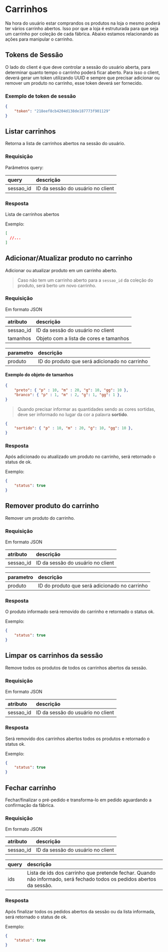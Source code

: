 # Carrinhos

Na hora do usuário estar comprandos os produtos na loja o mesmo poderá ter vários carrinho abertos. Isso por que a loja é estruturada para que seja um carrinho por coleção de cada fábrica.
Abaixo estamos relacionando as ações para manipular o carrinho.

## Tokens de Sessão

O lado do client é que deve controlar a sessão do usuário aberta, para determinar quanto tempo o carrinho poderá ficar aberto. Para isso o client, deverá gerar um token utilizando UUID e sempre que precisar adicionar ou remover um produto no carrinho, esse token deverá ser fornecido.

### Exemplo de token de sessão

```json
{
    "token": "218eef8cb4204d138de187773f901129"
}
```

## Listar carrinhos

<api method="get" uri="/carrinhos" />

Retorna a lista de carrinhos abertos na sessão do usuário.

### Requisição

Parâmetros query:

| query     | descrição                                                     |
|:----------|:--------------------------------------------------------------|
| sessao_id | ID da sessão do usuário no client <Badge text="obrigatório"/> |

### Resposta

Lista de carrinhos abertos

Exemplo: 

```json
[
  //...
]
```


## Adicionar/Atualizar produto no carrinho

<api method="put" uri="/carrinhos/{produto}" />

Adicionar ou atualizar produto em um carrinho aberto.

> Caso não tem um carrinho aberto para a `sessao_id` da coleção do produto, será berto um novo carrinho.

### Requisição

Em formato JSON

| atributo  | descrição                                                          |
|:----------|:-------------------------------------------------------------------|
| sessao_id | ID da sessão do usuário no client <Badge text="obrigatório"/>      |
| tamanhos  | Objeto com a lista de cores e tamanhos <Badge text="obrigatório"/> |

| parametro  | descrição                                                                 |
|:-----------|:--------------------------------------------------------------------------|
| produto    | ID do produto que será adicionado no carrinho <Badge text="obrigatório"/> |


#### Exemplo do objeto de tamanhos

```json
{
    "preto": { "p" : 10, "m" : 20, "g": 10, "gg": 10 },
    "branco": { "p" : 1, "m" : 2, "g": 1, "gg": 1 },
}
```

> Quando precisar informar as quantidades sendo as cores sortidas, deve ser informado no lugar da cor a palavra **sortido**.

```json
{
    "sortido": { "p" : 10, "m" : 20, "g": 10, "gg": 10 },
}
```

### Resposta

Após adicionado ou atualizado um produto no carrinho, será retornado o status de ok.

Exemplo: 

```json
{
    "status": true
}
```

## Remover produto do carrinho

<api method="delete" uri="/carrinhos/{produto}" />

Remover um produto do carrinho.

### Requisição

Em formato JSON

| atributo  | descrição                                                          |
|:----------|:-------------------------------------------------------------------|
| sessao_id | ID da sessão do usuário no client <Badge text="obrigatório"/>      |

| parametro  | descrição                                                                 |
|:-----------|:--------------------------------------------------------------------------|
| produto    | ID do produto que será adicionado no carrinho <Badge text="obrigatório"/> |

### Resposta

O produto informado será removido do carrinho e retornado o status ok.

Exemplo: 

```json
{
    "status": true
}
```

## Limpar os carrinhos da sessão

<api method="delete" uri="/carrinhos" />

Remove todos os produtos de todos os carrinhos abertos da sessão.

### Requisição

Em formato JSON

| atributo  | descrição                                                          |
|:----------|:-------------------------------------------------------------------|
| sessao_id | ID da sessão do usuário no client <Badge text="obrigatório"/>      |

### Resposta

Será removido dos carrinhos abertos todos os produtos e retornado o status ok.

Exemplo: 

```json
{
    "status": true
}
```

## Fechar carrinho

<api method="post" uri="/carrinhos" />

Fechar/finalizar o pré-pedido e transforma-lo em pedido aguardando a confirmação da fábrica.

### Requisição

Em formato JSON

| atributo  | descrição                                                          |
|:----------|:-------------------------------------------------------------------|
| sessao_id | ID da sessão do usuário no client <Badge text="obrigatório"/>      |

| query      | descrição                                                                                                             |
|:-----------|:----------------------------------------------------------------------------------------------------------------------|
| ids        | Lista de ids dos carrinho que pretende fechar. Quando não informado, será fechado todos os pedidos abertos da sessão. |


### Resposta

Após finalizar todos os pedidos abertos da sessão ou da lista informada, será retornado o status de ok.

Exemplo: 

```json
{
    "status": true
}
```